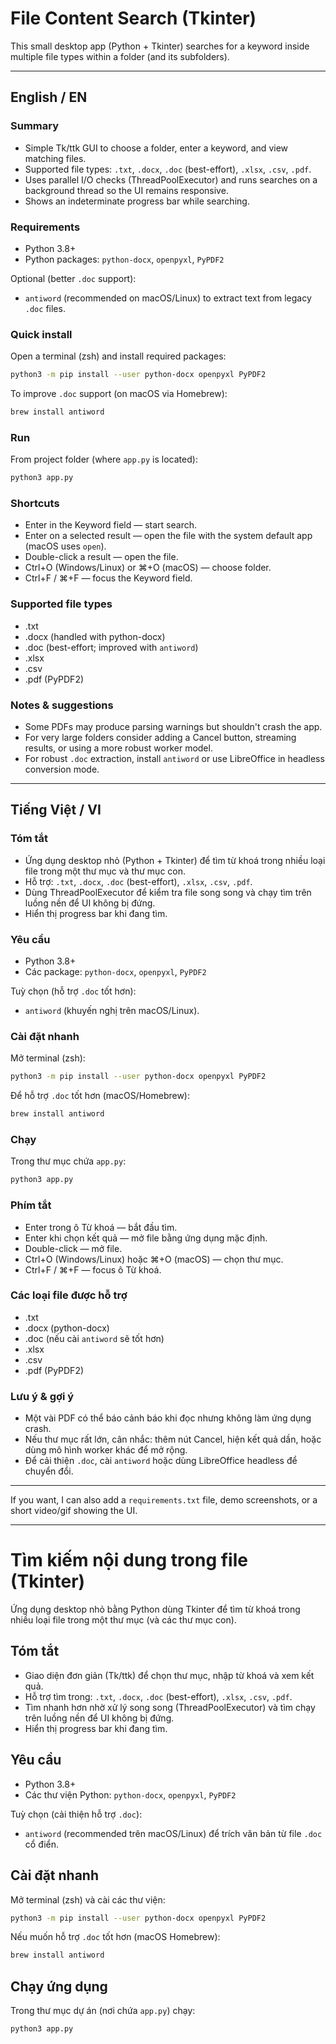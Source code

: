 # File Content Search (Tkinter)

This small desktop app (Python + Tkinter) searches for a keyword inside multiple file types within a folder (and its subfolders).

---

## English / EN

### Summary
- Simple Tk/ttk GUI to choose a folder, enter a keyword, and view matching files.
- Supported file types: `.txt`, `.docx`, `.doc` (best-effort), `.xlsx`, `.csv`, `.pdf`.
- Uses parallel I/O checks (ThreadPoolExecutor) and runs searches on a background thread so the UI remains responsive.
- Shows an indeterminate progress bar while searching.

### Requirements
- Python 3.8+
- Python packages: `python-docx`, `openpyxl`, `PyPDF2`

Optional (better `.doc` support):
- `antiword` (recommended on macOS/Linux) to extract text from legacy `.doc` files.

### Quick install
Open a terminal (zsh) and install required packages:

```bash
python3 -m pip install --user python-docx openpyxl PyPDF2
```

To improve `.doc` support (on macOS via Homebrew):

```bash
brew install antiword
```

### Run
From project folder (where `app.py` is located):

```bash
python3 app.py
```

### Shortcuts
- Enter in the Keyword field — start search.
- Enter on a selected result — open the file with the system default app (macOS uses `open`).
- Double-click a result — open the file.
- Ctrl+O (Windows/Linux) or ⌘+O (macOS) — choose folder.
- Ctrl+F / ⌘+F — focus the Keyword field.

### Supported file types
- .txt
- .docx (handled with python-docx)
- .doc (best-effort; improved with `antiword`)
- .xlsx
- .csv
- .pdf (PyPDF2)

### Notes & suggestions
- Some PDFs may produce parsing warnings but shouldn't crash the app.
- For very large folders consider adding a Cancel button, streaming results, or using a more robust worker model.
- For robust `.doc` extraction, install `antiword` or use LibreOffice in headless conversion mode.

---

## Tiếng Việt / VI

### Tóm tắt
- Ứng dụng desktop nhỏ (Python + Tkinter) để tìm từ khoá trong nhiều loại file trong một thư mục và thư mục con.
- Hỗ trợ: `.txt`, `.docx`, `.doc` (best-effort), `.xlsx`, `.csv`, `.pdf`.
- Dùng ThreadPoolExecutor để kiểm tra file song song và chạy tìm trên luồng nền để UI không bị đứng.
- Hiển thị progress bar khi đang tìm.

### Yêu cầu
- Python 3.8+
- Các package: `python-docx`, `openpyxl`, `PyPDF2`

Tuỳ chọn (hỗ trợ `.doc` tốt hơn):
- `antiword` (khuyến nghị trên macOS/Linux).

### Cài đặt nhanh
Mở terminal (zsh):

```bash
python3 -m pip install --user python-docx openpyxl PyPDF2
```

Để hỗ trợ `.doc` tốt hơn (macOS/Homebrew):

```bash
brew install antiword
```

### Chạy
Trong thư mục chứa `app.py`:

```bash
python3 app.py
```

### Phím tắt
- Enter trong ô Từ khoá — bắt đầu tìm.
- Enter khi chọn kết quả — mở file bằng ứng dụng mặc định.
- Double-click — mở file.
- Ctrl+O (Windows/Linux) hoặc ⌘+O (macOS) — chọn thư mục.
- Ctrl+F / ⌘+F — focus ô Từ khoá.

### Các loại file được hỗ trợ
- .txt
- .docx (python-docx)
- .doc (nếu cài `antiword` sẽ tốt hơn)
- .xlsx
- .csv
- .pdf (PyPDF2)

### Lưu ý & gợi ý
- Một vài PDF có thể báo cảnh báo khi đọc nhưng không làm ứng dụng crash.
- Nếu thư mục rất lớn, cân nhắc: thêm nút Cancel, hiện kết quả dần, hoặc dùng mô hình worker khác để mở rộng.
- Để cải thiện `.doc`, cài `antiword` hoặc dùng LibreOffice headless để chuyển đổi.

---

If you want, I can also add a `requirements.txt` file, demo screenshots, or a short video/gif showing the UI.


---

# Tìm kiếm nội dung trong file (Tkinter)

Ứng dụng desktop nhỏ bằng Python dùng Tkinter để tìm từ khoá trong nhiều loại file trong một thư mục (và các thư mục con).

## Tóm tắt
- Giao diện đơn giản (Tk/ttk) để chọn thư mục, nhập từ khoá và xem kết quả.
- Hỗ trợ tìm trong: `.txt`, `.docx`, `.doc` (best-effort), `.xlsx`, `.csv`, `.pdf`.
- Tìm nhanh hơn nhờ xử lý song song (ThreadPoolExecutor) và tìm chạy trên luồng nền để UI không bị đứng.
- Hiển thị progress bar khi đang tìm.

## Yêu cầu
- Python 3.8+
- Các thư viện Python: `python-docx`, `openpyxl`, `PyPDF2`

Tuỳ chọn (cải thiện hỗ trợ `.doc`):
- `antiword` (recommended trên macOS/Linux) để trích văn bản từ file `.doc` cổ điển.

## Cài đặt nhanh
Mở terminal (zsh) và cài các thư viện:

```bash
python3 -m pip install --user python-docx openpyxl PyPDF2
```

Nếu muốn hỗ trợ `.doc` tốt hơn (macOS Homebrew):

```bash
brew install antiword
```

## Chạy ứng dụng
Trong thư mục dự án (nơi chứa `app.py`) chạy:

```bash
python3 app.py
```